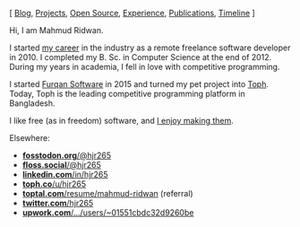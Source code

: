 [ [Blog](https://hjr265.me/blog/), [Projects](https://hjr265.me/projects/), [Open Source](https://hjr265.me/open-source/), [Experience](https://hjr265.me/experience/), [Publications](https://hjr265.me/publications/), [Timeline](https://hjr265.me/timeline/) ]

Hi, I am Mahmud Ridwan.

I started [my career](https://hjr265.me/experience/) in the industry as a remote freelance software developer in 2010. I completed my B. Sc. in Computer Science at the end of 2012. During my years in academia, I fell in love with competitive programming.

I started [Furqan Software](https://furqansoftware.com/) in 2015 and turned my pet project into [Toph](https://toph.co/). Today, Toph is the leading competitive programming platform in Bangladesh.

I like free (as in freedom) software, and [I enjoy making them](https://hjr265.me/open-source/).

Elsewhere:

- [**fosstodon.org**/@hjr265](https://fosstodon.org/@hjr265)
- [**floss.social**/@hjr265](https://floss.social/@hjr265)
- [**linkedin.com**/in/hjr265](https://www.linkedin.com/in/hjr265/)
- [**toph.co**/u/hjr265](https://toph.co/u/hjr265)
- [**toptal.com**/resume/mahmud-ridwan](https://www.toptal.com/resume/mahmud-ridwan/N8D73N/worlds-top-talent) (referral)
- [**twitter.com**/hjr265](https://twitter.com/hjr265)
- [**upwork.com**/…/users/~01551cbdc32d9260be](https://www.upwork.com/o/profiles/users/~01551cbdc32d9260be/)

<!--
**hjr265/hjr265** is a ✨ _special_ ✨ repository because its `README.md` (this file) appears on your GitHub profile.

Here are some ideas to get you started:

- 🔭 I’m currently working on ...
- 🌱 I’m currently learning ...
- 👯 I’m looking to collaborate on ...
- 🤔 I’m looking for help with ...
- 💬 Ask me about ...
- 📫 How to reach me: ...
- 😄 Pronouns: ...
- ⚡ Fun fact: ...
-->
